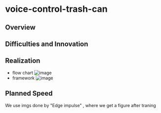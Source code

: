 # voice-control-trash-can
## Overview

## Difficulties and Innovation

## Realization
* flow chart
![image](https://user-images.githubusercontent.com/79617402/120102162-4e60bc00-c17c-11eb-97ce-8ad1de065f0f.png)
* framework
![image](https://user-images.githubusercontent.com/79617402/120102177-591b5100-c17c-11eb-9688-2aa85cea6041.png)
## Planned Speed
  We use imgs done by "Edge impulse" , where we get a figure after traning
